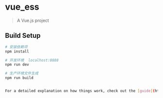 # vue_ess

> A Vue.js project

## Build Setup

``` bash
# 安装依赖项
npm install

# 开发环境  localhost:8888
npm run dev

# 生产环境文件生成
npm run build


For a detailed explanation on how things work, check out the [guide](http://vuejs-templates.github.io/webpack/) and [docs for vue-loader](http://vuejs.github.io/vue-loader).
